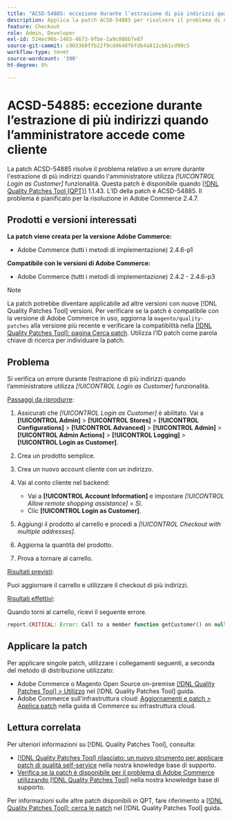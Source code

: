 ```yaml
---
title: "ACSD-54885: eccezione durante l’estrazione di più indirizzi quando l’amministratore effettua l’accesso come cliente"
description: Applica la patch ACSD-54885 per risolvere il problema di Adobe Commerce in cui si verifica un errore durante l’estrazione di più indirizzi quando l’amministratore utilizza *[!UICONTROL Login as Customer]*.
feature: Checkout
role: Admin, Developer
exl-id: 524ec96b-1465-4673-9fbe-1a9c086b7e87
source-git-commit: c903360ffb22f9cd4648f6fdb4a812cb61cd90c5
workflow-type: tm+mt
source-wordcount: '390'
ht-degree: 0%

---
```


# ACSD-54885: eccezione durante l’estrazione di più indirizzi quando l’amministratore accede come cliente

La patch ACSD-54885 risolve il problema relativo a un errore durante l&#39;estrazione di più indirizzi quando l&#39;amministratore utilizza *[!UICONTROL Login as Customer]* funzionalità. Questa patch è disponibile quando [[!DNL Quality Patches Tool (QPT)]](/help/announcements/adobe-commerce-announcements/magento-quality-patches-released-new-tool-to-self-serve-quality-patches.md) 1.1.43. L’ID della patch è ACSD-54885. Il problema è pianificato per la risoluzione in Adobe Commerce 2.4.7.

## Prodotti e versioni interessati

**La patch viene creata per la versione Adobe Commerce:**

* Adobe Commerce (tutti i metodi di implementazione) 2.4.6-p1

**Compatibile con le versioni di Adobe Commerce:**

* Adobe Commerce (tutti i metodi di implementazione) 2.4.2 - 2.4.6-p3

>[!NOTE]
>
>La patch potrebbe diventare applicabile ad altre versioni con nuove [!DNL Quality Patches Tool] versioni. Per verificare se la patch è compatibile con la versione di Adobe Commerce in uso, aggiorna la `magento/quality-patches` alla versione più recente e verificare la compatibilità nella [[!DNL Quality Patches Tool]: pagina Cerca patch](https://experienceleague.adobe.com/tools/commerce-quality-patches/index.html). Utilizza l’ID patch come parola chiave di ricerca per individuare la patch.

## Problema

Si verifica un errore durante l’estrazione di più indirizzi quando l’amministratore utilizza *[!UICONTROL Login as Customer]* funzionalità.

<u>Passaggi da riprodurre</u>:

1. Assicurati che *[!UICONTROL Login as Customer]* è abilitato. Vai a **[!UICONTROL Admin]** > **[!UICONTROL Stores]** > **[!UICONTROL Configurations]** > **[!UICONTROL Advanced]** > **[!UICONTROL Admin]** > **[!UICONTROL Admin Actions]** > **[!UICONTROL Logging]** > **[!UICONTROL Login as Customer]**.
1. Crea un prodotto semplice.
1. Crea un nuovo account cliente con un indirizzo.
1. Vai al conto cliente nel backend:

   * Vai a **[!UICONTROL Account Information]** e impostare *[!UICONTROL Allow remote shopping assistance]* = *Sì*.
   * Clic **[!UICONTROL Login as Customer]**.

1. Aggiungi il prodotto al carrello e procedi a *[!UICONTROL Checkout with multiple addresses]*.
1. Aggiorna la quantità del prodotto.
1. Prova a tornare al carrello.

<u>Risultati previsti</u>:

Puoi aggiornare il carrello e utilizzare il checkout di più indirizzi.

<u>Risultati effettivi</u>:

Quando torni al carrello, ricevi il seguente errore.

```PHP
report.CRITICAL: Error: Call to a member function getCustomer() on null in magento2ee/app/code/Magento/LoginAsCustomerLogging/Observer/LogUpdateQtyObserver.php:88
```

## Applicare la patch

Per applicare singole patch, utilizzare i collegamenti seguenti, a seconda del metodo di distribuzione utilizzato:

* Adobe Commerce o Magento Open Source on-premise [[!DNL Quality Patches Tool] > Utilizzo](https://experienceleague.adobe.com/docs/commerce-operations/tools/quality-patches-tool/usage.html) nel [!DNL Quality Patches Tool] guida.
* Adobe Commerce sull’infrastruttura cloud: [Aggiornamenti e patch > Applica patch](https://experienceleague.adobe.com/docs/commerce-cloud-service/user-guide/develop/upgrade/apply-patches.html) nella guida di Commerce su infrastruttura cloud.

## Lettura correlata

Per ulteriori informazioni su [!DNL Quality Patches Tool], consulta:

* [[!DNL Quality Patches Tool] rilasciato: un nuovo strumento per applicare patch di qualità self-service](/help/announcements/adobe-commerce-announcements/magento-quality-patches-released-new-tool-to-self-serve-quality-patches.md) nella nostra knowledge base di supporto.
* [Verifica se la patch è disponibile per il problema di Adobe Commerce utilizzando [!DNL Quality Patches Tool]](/help/support-tools/patches-available-in-qpt-tool/check-patch-for-magento-issue-with-magento-quality-patches.md) nella nostra knowledge base di supporto.

Per informazioni sulle altre patch disponibili in QPT, fare riferimento a [[!DNL Quality Patches Tool]: cerca le patch](https://experienceleague.adobe.com/tools/commerce-quality-patches/index.html) nel [!DNL Quality Patches Tool] guida.

